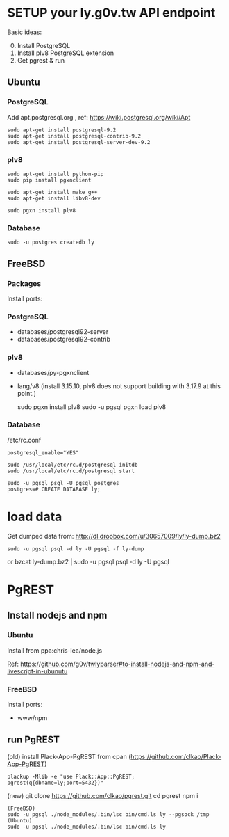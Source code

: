 # SETUP your ly.g0v.tw API endpoint

Basic ideas:

0. Install PostgreSQL
0. Install plv8 PostgreSQL extension
0. Get pgrest & run

## Ubuntu

### PostgreSQL

Add apt.postgresql.org , ref: https://wiki.postgresql.org/wiki/Apt

	sudo apt-get install postgresql-9.2
	sudo apt-get install postgresql-contrib-9.2
	sudo apt-get install postgresql-server-dev-9.2

### plv8

	sudo apt-get install python-pip
	sudo pip install pgxnclient

	sudo apt-get install make g++
	sudo apt-get install libv8-dev

	sudo pgxn install plv8

### Database
	sudo -u postgres createdb ly

## FreeBSD

### Packages

Install ports:

### PostgreSQL
  * databases/postgresql92-server
  * databases/postgresql92-contrib

### plv8
  * databases/py-pgxnclient
  * lang/v8 (install 3.15.10, plv8 does not support building with 3.17.9 at this point.)

	sudo pgxn install plv8
	sudo -u pgsql pgxn load plv8

### Database

/etc/rc.conf

	postgresql_enable="YES"

	sudo /usr/local/etc/rc.d/postgresql initdb
	sudo /usr/local/etc/rc.d/postgresql start
	
	sudo -u pgsql psql -U pgsql postgres
	postgres=# CREATE DATABASE ly;

# load data

Get dumped data from: http://dl.dropbox.com/u/30657009/ly/ly-dump.bz2

	sudo -u pgsql psql -d ly -U pgsql -f ly-dump
or
	bzcat ly-dump.bz2 | sudo -u pgsql psql -d ly -U pgsql

# PgREST

## Install nodejs and npm

### Ubuntu

Install from ppa:chris-lea/node.js

Ref: https://github.com/g0v/twlyparser#to-install-nodejs-and-npm-and-livescript-in-ubunutu

### FreeBSD

Install ports:

  * www/npm

## run PgREST

(old) install Plack-App-PgREST from cpan (https://github.com/clkao/Plack-App-PgREST)

	plackup -Mlib -e "use Plack::App::PgREST; pgrest(q{dbname=ly;port=5432})"

(new)
	git clone https://github.com/clkao/pgrest.git
	cd pgrest
	npm i

	(FreeBSD)
	sudo -u pgsql ./node_modules/.bin/lsc bin/cmd.ls ly --pgsock /tmp
	(Ubuntu)
	sudo -u pgsql ./node_modules/.bin/lsc bin/cmd.ls ly
